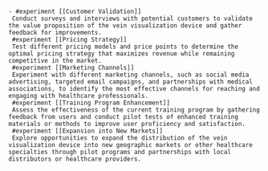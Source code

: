     - #experiment [[Customer Validation]]
     Conduct surveys and interviews with potential customers to validate the value proposition of the vein visualization device and gather feedback for improvements.
     #experiment [[Pricing Strategy]]
     Test different pricing models and price points to determine the optimal pricing strategy that maximizes revenue while remaining competitive in the market.
     #experiment [[Marketing Channels]]
     Experiment with different marketing channels, such as social media advertising, targeted email campaigns, and partnerships with medical associations, to identify the most effective channels for reaching and engaging with healthcare professionals.
     #experiment [[Training Program Enhancement]]
     Assess the effectiveness of the current training program by gathering feedback from users and conduct pilot tests of enhanced training materials or methods to improve user proficiency and satisfaction.
     #experiment [[Expansion into New Markets]]
     Explore opportunities to expand the distribution of the vein visualization device into new geographic markets or other healthcare specialties through pilot programs and partnerships with local distributors or healthcare providers.

